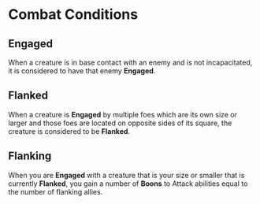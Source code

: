 # Combat Conditions

## Engaged
When a creature is in base contact with an enemy and is not incapacitated, it is considered to have that enemy **Engaged**.

## Flanked
When a creature is **Engaged** by multiple foes which are its own size or larger and those foes are located on opposite sides of its square, the creature is considered to be **Flanked**.

## Flanking
When you are **Engaged** with a creature that is your size or smaller that is currently **Flanked**, you gain a number of **Boons** to Attack abilities equal to the number of flanking allies.

